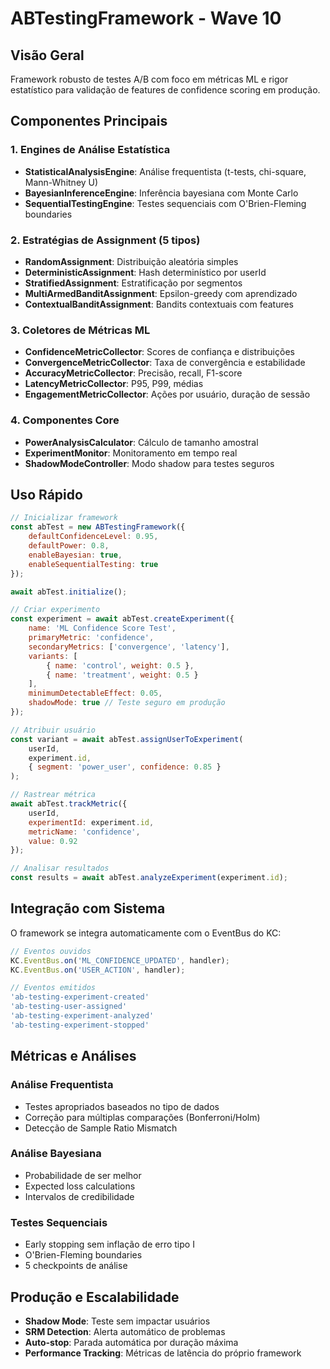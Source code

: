 # ABTestingFramework - Wave 10

## Visão Geral

Framework robusto de testes A/B com foco em métricas ML e rigor estatístico para validação de features de confidence scoring em produção.

## Componentes Principais

### 1. Engines de Análise Estatística

- **StatisticalAnalysisEngine**: Análise frequentista (t-tests, chi-square, Mann-Whitney U)
- **BayesianInferenceEngine**: Inferência bayesiana com Monte Carlo
- **SequentialTestingEngine**: Testes sequenciais com O'Brien-Fleming boundaries

### 2. Estratégias de Assignment (5 tipos)

- **RandomAssignment**: Distribuição aleatória simples
- **DeterministicAssignment**: Hash determinístico por userId
- **StratifiedAssignment**: Estratificação por segmentos
- **MultiArmedBanditAssignment**: Epsilon-greedy com aprendizado
- **ContextualBanditAssignment**: Bandits contextuais com features

### 3. Coletores de Métricas ML

- **ConfidenceMetricCollector**: Scores de confiança e distribuições
- **ConvergenceMetricCollector**: Taxa de convergência e estabilidade
- **AccuracyMetricCollector**: Precisão, recall, F1-score
- **LatencyMetricCollector**: P95, P99, médias
- **EngagementMetricCollector**: Ações por usuário, duração de sessão

### 4. Componentes Core

- **PowerAnalysisCalculator**: Cálculo de tamanho amostral
- **ExperimentMonitor**: Monitoramento em tempo real
- **ShadowModeController**: Modo shadow para testes seguros

## Uso Rápido

```javascript
// Inicializar framework
const abTest = new ABTestingFramework({
    defaultConfidenceLevel: 0.95,
    defaultPower: 0.8,
    enableBayesian: true,
    enableSequentialTesting: true
});

await abTest.initialize();

// Criar experimento
const experiment = await abTest.createExperiment({
    name: 'ML Confidence Score Test',
    primaryMetric: 'confidence',
    secondaryMetrics: ['convergence', 'latency'],
    variants: [
        { name: 'control', weight: 0.5 },
        { name: 'treatment', weight: 0.5 }
    ],
    minimumDetectableEffect: 0.05,
    shadowMode: true // Teste seguro em produção
});

// Atribuir usuário
const variant = await abTest.assignUserToExperiment(
    userId, 
    experiment.id,
    { segment: 'power_user', confidence: 0.85 }
);

// Rastrear métrica
await abTest.trackMetric({
    userId,
    experimentId: experiment.id,
    metricName: 'confidence',
    value: 0.92
});

// Analisar resultados
const results = await abTest.analyzeExperiment(experiment.id);
```

## Integração com Sistema

O framework se integra automaticamente com o EventBus do KC:

```javascript
// Eventos ouvidos
KC.EventBus.on('ML_CONFIDENCE_UPDATED', handler);
KC.EventBus.on('USER_ACTION', handler);

// Eventos emitidos
'ab-testing-experiment-created'
'ab-testing-user-assigned'
'ab-testing-experiment-analyzed'
'ab-testing-experiment-stopped'
```

## Métricas e Análises

### Análise Frequentista
- Testes apropriados baseados no tipo de dados
- Correção para múltiplas comparações (Bonferroni/Holm)
- Detecção de Sample Ratio Mismatch

### Análise Bayesiana
- Probabilidade de ser melhor
- Expected loss calculations
- Intervalos de credibilidade

### Testes Sequenciais
- Early stopping sem inflação de erro tipo I
- O'Brien-Fleming boundaries
- 5 checkpoints de análise

## Produção e Escalabilidade

- **Shadow Mode**: Teste sem impactar usuários
- **SRM Detection**: Alerta automático de problemas
- **Auto-stop**: Parada automática por duração máxima
- **Performance Tracking**: Métricas de latência do próprio framework